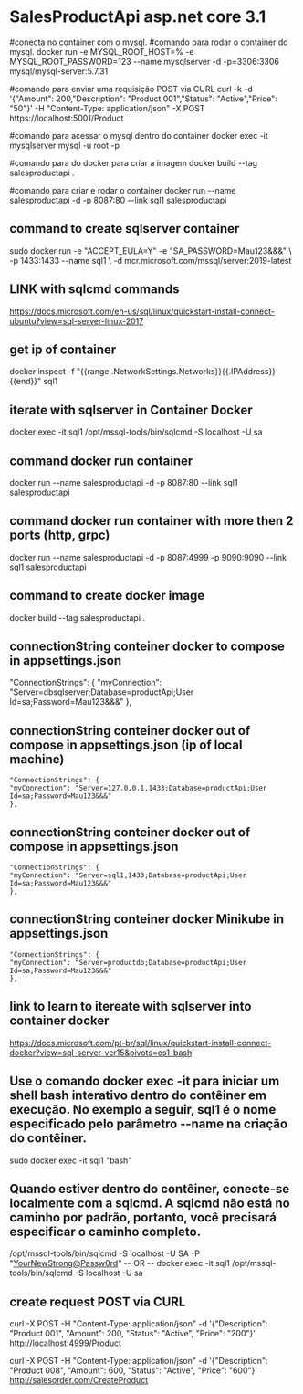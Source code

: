 # SalesProductApi asp.net core 3.1 

#conecta no container com o mysql.
#comando para rodar o container do mysql.
docker run -e MYSQL_ROOT_HOST=% -e MYSQL_ROOT_PASSWORD=123 --name mysqlserver -d -p=3306:3306 mysql/mysql-server:5.7.31

#comando para enviar uma requisição POST via CURL
curl -k -d '{"Amount": 200,"Description": "Product 001","Status": "Active","Price": "50"}' -H "Content-Type: application/json" -X POST https://localhost:5001/Product


#comando para acessar o mysql dentro do container
docker exec -it mysqlserver mysql -u root -p

#comando para do docker para criar a imagem
docker build --tag salesproductapi .

#comando para criar e rodar o container
docker run --name salesproductapi -d -p 8087:80 --link sql1 salesproductapi

## command to create sqlserver container
sudo docker run -e "ACCEPT_EULA=Y" -e "SA_PASSWORD=Mau123&&&" \ -p 1433:1433 --name sql1 \ -d mcr.microsoft.com/mssql/server:2019-latest

## LINK with sqlcmd commands
https://docs.microsoft.com/en-us/sql/linux/quickstart-install-connect-ubuntu?view=sql-server-linux-2017

## get ip of container
docker inspect -f "{{range .NetworkSettings.Networks}}{{.IPAddress}}{{end}}" sql1

## iterate with sqlserver in Container Docker
docker exec -it sql1 /opt/mssql-tools/bin/sqlcmd -S localhost -U sa

## command docker run container 
docker run --name salesproductapi -d -p 8087:80 --link sql1 salesproductapi

## command docker run container with more then 2 ports (http, grpc)
docker run --name salesproductapi -d -p 8087:4999 -p 9090:9090 --link sql1 salesproductapi

## command to create docker image 
docker build --tag salesproductapi .


## connectionString conteiner docker to compose in appsettings.json

  "ConnectionStrings": {
    "myConnection": "Server=dbsqlserver;Database=productApi;User Id=sa;Password=Mau123&&&"
    },


 ## connectionString conteiner docker out of compose in appsettings.json (ip of local machine)

    "ConnectionStrings": {
    "myConnection": "Server=127.0.0.1,1433;Database=productApi;User Id=sa;Password=Mau123&&&"
    },

## connectionString conteiner docker out of compose in appsettings.json 
    "ConnectionStrings": {
    "myConnection": "Server=sql1,1433;Database=productApi;User Id=sa;Password=Mau123&&&"
    },


## connectionString conteiner docker Minikube in appsettings.json 
    "ConnectionStrings": {
    "myConnection": "Server=productdb;Database=productApi;User Id=sa;Password=Mau123&&&"
    },


## link to learn to itereate with sqlserver into container docker    
https://docs.microsoft.com/pt-br/sql/linux/quickstart-install-connect-docker?view=sql-server-ver15&pivots=cs1-bash

## Use o comando docker exec -it para iniciar um shell bash interativo dentro do contêiner em execução. No exemplo a seguir, sql1 é o nome especificado pelo parâmetro --name na criação do contêiner.
sudo docker exec -it sql1 "bash"

## Quando estiver dentro do contêiner, conecte-se localmente com a sqlcmd. A sqlcmd não está no caminho por padrão, portanto, você precisará especificar o caminho completo.
 /opt/mssql-tools/bin/sqlcmd -S localhost -U SA -P "<YourNewStrong@Passw0rd>"
  -- OR --
 docker exec -it sql1 /opt/mssql-tools/bin/sqlcmd -S localhost -U sa

 

## create request POST via CURL
 curl -X POST -H "Content-Type: application/json" -d '{"Description": "Product 001", "Amount": 200, "Status": "Active", "Price": "200"}' http://localhost:4999/Product


  curl -X POST -H "Content-Type: application/json" -d '{"Description": "Product 008", "Amount": 600, "Status": "Active", "Price": "600"}' http://salesorder.com/CreateProduct


 

